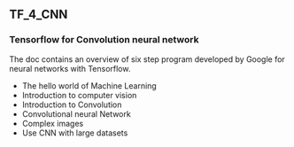 ## TF_4_CNN
### Tensorflow for Convolution neural network

The doc contains an overview of six step program developed by Google for neural networks with Tensorflow.
* The hello world of Machine Learning
* Introduction to computer vision
* Introduction to Convolution
* Convolutional neural Network
* Complex images
* Use CNN with large datasets

